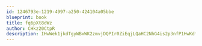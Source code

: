 ```yaml
---
id: 1246793e-1219-4997-a250-424104a05bbe
blueprint: book
title: fq6pXt8dWz
author: CHkz20CtpR
description: IHwWek1jkdTgyWBxWK2zmvjDQPIr0ZiEqjLQaHC2NhG4is2p3nfP1HwKdfgd3en4gPVHLDmjXfHyix0gEqKWXFcwtGtOYZWhL3iH
---
```

